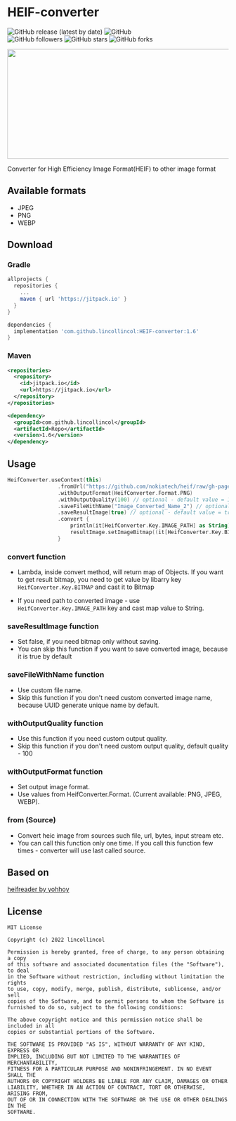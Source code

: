 # HEIF-converter

![GitHub release (latest by date)](https://img.shields.io/github/v/release/lincollincol/HEIF-converter)
![GitHub](https://img.shields.io/github/license/lincollincol/HEIF-converter)  
![GitHub followers](https://img.shields.io/github/followers/lincollincol?style=social)
![GitHub stars](https://img.shields.io/github/stars/lincollincol/HEIF-converter?style=social)
![GitHub forks](https://img.shields.io/github/forks/lincollincol/HEIF-converter?style=social)

<p align="center">
  <img src="https://github.com/lincollincol/HEIF-converter/blob/master/img/header.png" width="550" height="250">
</p>  

Converter for High Efficiency Image Format(HEIF) to other image format

## Available formats
* JPEG  
* PNG  
* WEBP  

## Download
### Gradle
``` groovy
allprojects {
  repositories {
    ...
    maven { url 'https://jitpack.io' }
  }
}
```
``` groovy
dependencies {
  implementation 'com.github.lincollincol:HEIF-converter:1.6'
}
```  

### Maven
``` xml
<repositories>
  <repository>
    <id>jitpack.io</id>
    <url>https://jitpack.io</url>
  </repository>
</repositories>
```
``` xml
<dependency>
  <groupId>com.github.lincollincol</groupId>
  <artifactId>Repo</artifactId>
  <version>1.6</version>
</dependency>
```

## Usage
``` kotlin
HeifConverter.useContext(this)
                .fromUrl("https://github.com/nokiatech/heif/raw/gh-pages/content/images/crowd_1440x960.heic")
                .withOutputFormat(HeifConverter.Format.PNG)
                .withOutputQuality(100) // optional - default value = 100. Available range (0 .. 100)
                .saveFileWithName("Image_Converted_Name_2") // optional - default value = uuid random string
                .saveResultImage(true) // optional - default value = true
                .convert {
                    println(it[HeifConverter.Key.IMAGE_PATH] as String)
                    resultImage.setImageBitmap((it[HeifConverter.Key.BITMAP] as Bitmap))
                }
```
### convert function
* Lambda, inside convert method, will return map of Objects. 
If you want to get result bitmap, you need to get value by libarry key ``` HeifConverter.Key.BITMAP ``` and cast it to Bitmap

* If you need path to converted image - use ``` HeifConverter.Key.IMAGE_PATH ``` key and cast map value to String.

### saveResultImage function
* Set false, if you need bitmap only without saving.
* You can skip this function if you want to save converted image, because it is true by default

### saveFileWithName function
* Use custom file name.
* Skip this function if you don't need custom converted image name, because UUID generate unique name by default. 

### withOutputQuality function
* Use this function if you need custom output quality.
* Skip this function if you don't need custom output quality, default quality - 100

### withOutputFormat function
* Set output image format.
* Use values from HeifConverter.Format. (Current available: PNG, JPEG, WEBP).

### from (Source)
* Convert heic image from sources such file, url, bytes, input stream etc.
* You can call this function only one time. If you call this function few times - converter will use last called source.

## Based on
<a href="https://github.com/yohhoy/heifreader">heifreader by yohhoy</a>

## License
```
MIT License

Copyright (c) 2022 lincollincol

Permission is hereby granted, free of charge, to any person obtaining a copy
of this software and associated documentation files (the "Software"), to deal
in the Software without restriction, including without limitation the rights
to use, copy, modify, merge, publish, distribute, sublicense, and/or sell
copies of the Software, and to permit persons to whom the Software is
furnished to do so, subject to the following conditions:

The above copyright notice and this permission notice shall be included in all
copies or substantial portions of the Software.

THE SOFTWARE IS PROVIDED "AS IS", WITHOUT WARRANTY OF ANY KIND, EXPRESS OR
IMPLIED, INCLUDING BUT NOT LIMITED TO THE WARRANTIES OF MERCHANTABILITY,
FITNESS FOR A PARTICULAR PURPOSE AND NONINFRINGEMENT. IN NO EVENT SHALL THE
AUTHORS OR COPYRIGHT HOLDERS BE LIABLE FOR ANY CLAIM, DAMAGES OR OTHER
LIABILITY, WHETHER IN AN ACTION OF CONTRACT, TORT OR OTHERWISE, ARISING FROM,
OUT OF OR IN CONNECTION WITH THE SOFTWARE OR THE USE OR OTHER DEALINGS IN THE
SOFTWARE.
```
